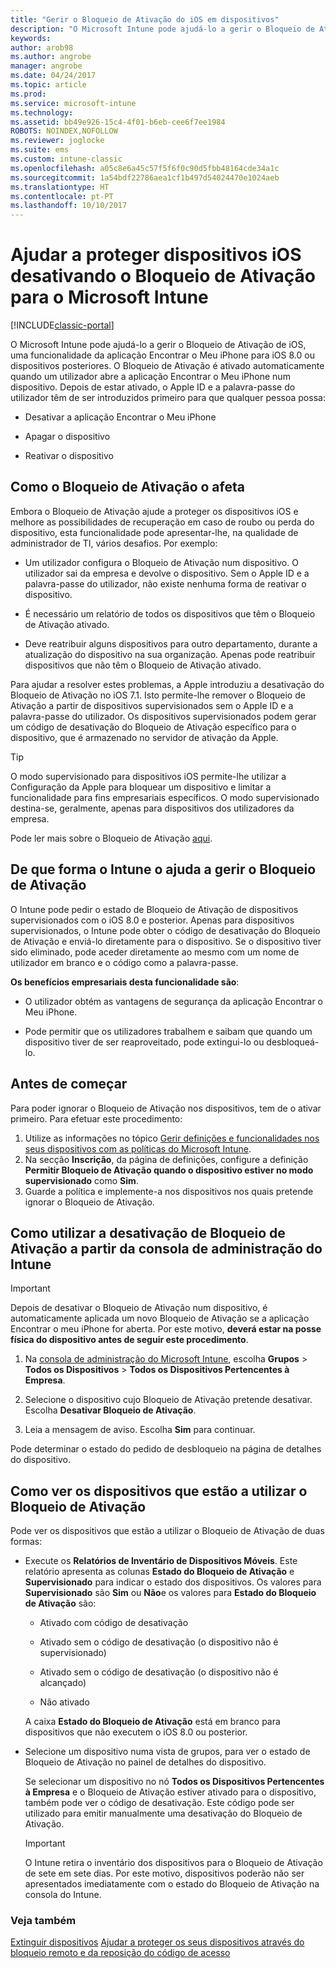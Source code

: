 ```yaml
---
title: "Gerir o Bloqueio de Ativação do iOS em dispositivos"
description: "O Microsoft Intune pode ajudá-lo a gerir o Bloqueio de Ativação de iOS, uma funcionalidade da aplicação Encontrar o Meu iPhone para iOS 7.1 ou dispositivos posteriores."
keywords: 
author: arob98
ms.author: angrobe
manager: angrobe
ms.date: 04/24/2017
ms.topic: article
ms.prod: 
ms.service: microsoft-intune
ms.technology: 
ms.assetid: bb49e926-15c4-4f01-b6eb-cee6f7ee1984
ROBOTS: NOINDEX,NOFOLLOW
ms.reviewer: joglocke
ms.suite: ems
ms.custom: intune-classic
ms.openlocfilehash: a05c8e6a45c57f5f6f0c90d5fbb48164cde34a1c
ms.sourcegitcommit: 1a54bdf22786aea1cf1b497d54024470e1024aeb
ms.translationtype: HT
ms.contentlocale: pt-PT
ms.lasthandoff: 10/10/2017
---
```

# <a name="help-protect-ios-devices-with-activation-lock-bypass-for-microsoft-intune"></a>Ajudar a proteger dispositivos iOS desativando o Bloqueio de Ativação para o Microsoft Intune

[!INCLUDE[classic-portal](../includes/classic-portal.md)]

O Microsoft Intune pode ajudá-lo a gerir o Bloqueio de Ativação de iOS, uma funcionalidade da aplicação Encontrar o Meu iPhone para iOS 8.0 ou dispositivos posteriores. O Bloqueio de Ativação é ativado automaticamente quando um utilizador abre a aplicação Encontrar o Meu iPhone num dispositivo. Depois de estar ativado, o Apple ID e a palavra-passe do utilizador têm de ser introduzidos primeiro para que qualquer pessoa possa: 

-   Desativar a aplicação Encontrar o Meu iPhone

-   Apagar o dispositivo

-   Reativar o dispositivo

## <a name="how-activation-lock-affects-you"></a>Como o Bloqueio de Ativação o afeta
Embora o Bloqueio de Ativação ajude a proteger os dispositivos iOS e melhore as possibilidades de recuperação em caso de roubo ou perda do dispositivo, esta funcionalidade pode apresentar-lhe, na qualidade de administrador de TI, vários desafios. Por exemplo:

-   Um utilizador configura o Bloqueio de Ativação num dispositivo. O utilizador sai da empresa e devolve o dispositivo. Sem o Apple ID e a palavra-passe do utilizador, não existe nenhuma forma de reativar o dispositivo.

-   É necessário um relatório de todos os dispositivos que têm o Bloqueio de Ativação ativado.

-   Deve reatribuir alguns dispositivos para outro departamento, durante a atualização do dispositivo na sua organização. Apenas pode reatribuir dispositivos que não têm o Bloqueio de Ativação ativado.

Para ajudar a resolver estes problemas, a Apple introduziu a desativação do Bloqueio de Ativação no iOS 7.1. Isto permite-lhe remover o Bloqueio de Ativação a partir de dispositivos supervisionados sem o Apple ID e a palavra-passe do utilizador. Os dispositivos supervisionados podem gerar um código de desativação do Bloqueio de Ativação específico para o dispositivo, que é armazenado no servidor de ativação da Apple.

> [!TIP]
> O modo supervisionado para dispositivos iOS permite-lhe utilizar a Configuração da Apple para bloquear um dispositivo e limitar a funcionalidade para fins empresariais específicos. O modo supervisionado destina-se, geralmente, apenas para dispositivos dos utilizadores da empresa.

Pode ler mais sobre o Bloqueio de Ativação [aqui](https://support.apple.com/en-us/HT201365).

## <a name="how-intune-helps-you-manage-activation-lock"></a>De que forma o Intune o ajuda a gerir o Bloqueio de Ativação
O Intune pode pedir o estado de Bloqueio de Ativação de dispositivos supervisionados com o iOS 8.0 e posterior. Apenas para dispositivos supervisionados, o Intune pode obter o código de desativação do Bloqueio de Ativação e enviá-lo diretamente para o dispositivo. Se o dispositivo tiver sido eliminado, pode aceder diretamente ao mesmo com um nome de utilizador em branco e o código como a palavra-passe.

**Os benefícios empresariais desta funcionalidade são**:

-   O utilizador obtém as vantagens de segurança da aplicação Encontrar o Meu iPhone.

-   Pode permitir que os utilizadores trabalhem e saibam que quando um dispositivo tiver de ser reaproveitado, pode extingui-lo ou desbloqueá-lo.

## <a name="before-you-start"></a>Antes de começar

Para poder ignorar o Bloqueio de Ativação nos dispositivos, tem de o ativar primeiro. Para efetuar este procedimento:

1. Utilize as informações no tópico [Gerir definições e funcionalidades nos seus dispositivos com as políticas do Microsoft Intune](/intune-classic/deploy-use/ios-policy-settings-in-microsoft-intune).
2. Na secção **Inscrição**, da página de definições, configure a definição **Permitir Bloqueio de Ativação quando o dispositivo estiver no modo supervisionado** como **Sim**.
3. Guarde a política e implemente-a nos dispositivos nos quais pretende ignorar o Bloqueio de Ativação.

## <a name="how-to-use-activation-lock-bypass-from-the-intune-admin-console"></a>Como utilizar a desativação de Bloqueio de Ativação a partir da consola de administração do Intune
> [!IMPORTANT]
> Depois de desativar o Bloqueio de Ativação num dispositivo, é automaticamente aplicada um novo Bloqueio de Ativação se a aplicação Encontrar o meu iPhone for aberta. Por este motivo, **deverá estar na posse física do dispositivo antes de seguir este procedimento**.

1.  Na [consola de administração do Microsoft Intune](https://manage.microsoft.com), escolha **Grupos** &gt; **Todos os Dispositivos** &gt; **Todos os Dispositivos Pertencentes à Empresa**.

2.  Selecione o dispositivo cujo Bloqueio de Ativação pretende desativar. Escolha **Desativar Bloqueio de Ativação**.

3.  Leia a mensagem de aviso. Escolha **Sim** para continuar.

Pode determinar o estado do pedido de desbloqueio na página de detalhes do dispositivo.

## <a name="how-to-see-which-devices-are-using-activation-lock"></a>Como ver os dispositivos que estão a utilizar o Bloqueio de Ativação
Pode ver os dispositivos que estão a utilizar o Bloqueio de Ativação de duas formas:

-   Execute os **Relatórios de Inventário de Dispositivos Móveis**. Este relatório apresenta as colunas **Estado do Bloqueio de Ativação** e **Supervisionado** para indicar o estado dos dispositivos. Os valores para **Supervisionado** são **Sim** ou **Não**e os valores para **Estado do Bloqueio de Ativação** são:

    -   Ativado com código de desativação

    -   Ativado sem o código de desativação (o dispositivo não é supervisionado)

    -   Ativado sem o código de desativação (o dispositivo não é alcançado)

    -   Não ativado

    A caixa **Estado do Bloqueio de Ativação** está em branco para dispositivos que não executem o iOS 8.0 ou posterior.

-   Selecione um dispositivo numa vista de grupos, para ver o estado de Bloqueio de Ativação no painel de detalhes do dispositivo.

    Se selecionar um dispositivo no nó **Todos os Dispositivos Pertencentes à Empresa** e o Bloqueio de Ativação estiver ativado para o dispositivo, também pode ver o código de desativação. Este código pode ser utilizado para emitir manualmente uma desativação do Bloqueio de Ativação.

    > [!IMPORTANT]
    >O Intune retira o inventário dos dispositivos para o Bloqueio de Ativação de sete em sete dias. Por este motivo, dispositivos poderão não ser apresentados imediatamente com o estado do Bloqueio de Ativação na consola do Intune.


### <a name="see-also"></a>Veja também
[Extinguir dispositivos](retire-devices-from-microsoft-intune-management.md)
[Ajudar a proteger os seus dispositivos através do bloqueio remoto e da reposição do código de acesso](use-remote-lock-and-passcode-reset-in-microsoft-intune.md)
